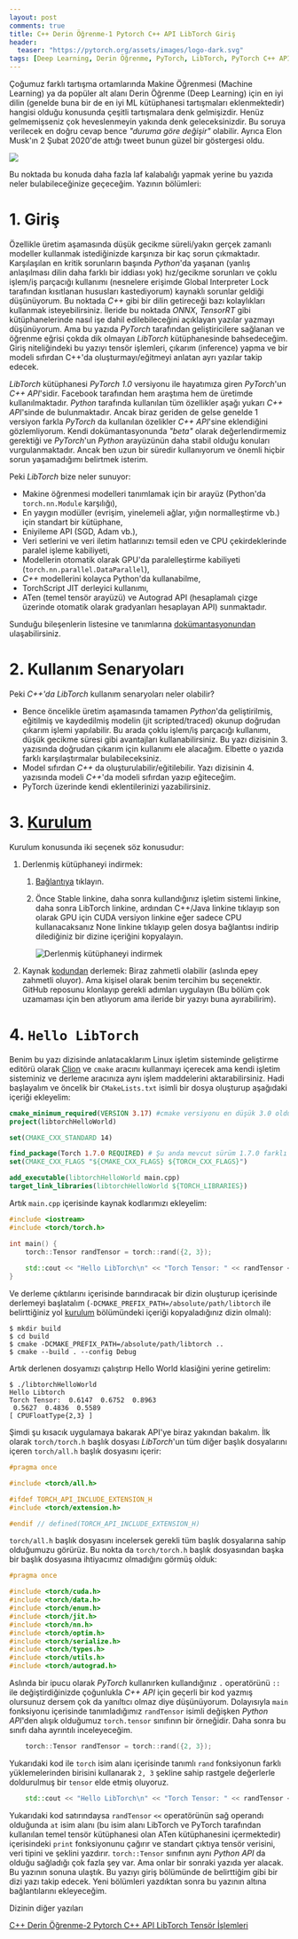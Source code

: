 ```yaml
---
layout: post
comments: true
title: C++ Derin Öğrenme-1 Pytorch C++ API LibTorch Giriş
header:
  teaser: "https://pytorch.org/assets/images/logo-dark.svg"
tags: [Deep Learning, Derin Öğrenme, PyTorch, LibTorch, PyTorch C++ API, Machine Learning C++, Deep Learning C++, Machine Learning, Makine Öğrenmesi]
---
```


Çoğumuz farklı tartışma ortamlarında Makine Öğrenmesi (Machine Learning) ya da popüler alt alanı Derin Öğrenme (Deep Learning) için en iyi dilin (genelde buna bir de en iyi ML kütüphanesi tartışmaları eklenmektedir) hangisi olduğu konusunda çeşitli tartışmalara denk gelmişizdir. Henüz gelmemişseniz çok heveslenmeyin yakında denk geleceksinizdir. Bu soruya verilecek en doğru cevap bence *"duruma göre değişir"* olabilir. Ayrıca Elon Musk'ın 2 Şubat 2020'de attığı tweet bunun güzel bir göstergesi oldu. 

![](/assets/img/libtorch-intro/elon_musk.png)

Bu noktada bu konuda daha fazla laf kalabalığı yapmak yerine bu yazıda neler bulabileceğinize geçeceğim. Yazının bölümleri:

# 1. Giriş

Özellikle üretim aşamasında düşük gecikme süreli/yakın gerçek zamanlı modeller kullanmak istediğinizde karşınıza bir kaç sorun çıkmaktadır. Karşılaşılan en kritik sorunların başında *Python*'da yaşanan (yanlış anlaşılması dilin daha farklı bir iddiası yok) hız/gecikme sorunları ve çoklu işlem/iş parçacığı kullanımı (nesnelere erişimde Global Interpreter Lock tarafından kısıtlanan hususları kastediyorum) kaynaklı sorunlar geldiği düşünüyorum. Bu noktada *C++* gibi bir dilin getireceği bazı kolaylıkları kullanmak isteyebilirsiniz. İleride bu noktada *ONNX*, *TensorRT* gibi kütüphanelerinde nasıl işe dahil edilebileceğini açıklayan yazılar yazmayı düşünüyorum. Ama bu yazıda *PyTorch* tarafından geliştiricilere sağlanan ve öğrenme eğrisi çokda dik olmayan *LibTorch* kütüphanesinde bahsedeceğim. Giriş niteliğindeki bu yazıyı tensör işlemleri, çıkarım (inference) yapma ve bir modeli sıfırdan C++'da oluşturmayı/eğitmeyi anlatan ayrı yazılar takip edecek.

*LibTorch* kütüphanesi *PyTorch 1.0* versiyonu ile hayatımıza giren *PyTorch*'un *C++ API*'sidir. Facebook tarafından hem araştıma hem de üretimde kullanılmaktadır. *Python* tarafında kullanılan tüm özellikler aşağı yukarı *C++ API*'sinde de bulunmaktadır. Ancak biraz geriden de gelse genelde 1 versiyon farkla *PyTorch* da kullanılan özelikler *C++ API*'sine eklendiğini gözlemliyorum. Kendi dokümantasyonunda *"beta"* olarak değerlendirmemiz gerektiği ve *PyTorch*'un *Python* arayüzünün daha stabil olduğu konuları vurgulanmaktadır. Ancak ben uzun bir süredir kullanıyorum ve önemli hiçbir sorun yaşamadığımı belirtmek isterim. 

Peki *LibTorch* bize neler sunuyor:

- Makine öğrenmesi modelleri tanımlamak için bir arayüz (Python'da `torch.nn.Module` karşılığı),
- En yaygın modüller (evrişim, yinelemeli ağlar, yığın normalleştirme vb.) için standart bir kütüphane,
- Eniyileme API (SGD, Adam vb.),
- Veri setlerini ve veri iletim hatlarınızı temsil eden ve CPU çekirdeklerinde paralel işleme kabiliyeti,
-  Modellerin otomatik olarak GPU'da paralelleştirme kabiliyeti (`torch.nn.parallel.DataParallel`),
- *C++* modellerini kolayca Python'da kullanabilme,
- TorchScript JIT derleyici kullanımı,
- ATen (temel tensör arayüzü) ve Autograd API (hesaplamalı çizge üzerinde otomatik olarak gradyanları hesaplayan API) sunmaktadır.

Sunduğu bileşenlerin listesine ve tanımlarına [dokümantasyonundan](https://pytorch.org/cppdocs/frontend.html ) ulaşabilirsiniz. 

# 2. Kullanım Senaryoları

Peki *C++'da LibTorch* kullanım senaryoları neler olabilir?

- Bence öncelikle üretim aşamasında tamamen *Python*'da geliştirilmiş, eğitilmiş ve kaydedilmiş modelin (jit scripted/traced) okunup doğrudan çıkarım işlemi yapılabilir. Bu arada çoklu işlem/iş parçacığı kullanımı, düşük gecikme süresi gibi avantajları kullanabilirsiniz. Bu yazı dizisinin 3. yazısında doğrudan çıkarım için kullanımı ele alacağım. Elbette o yazıda farklı karşılaştırmalar bulabileceksiniz.
- Model sıfırdan *C++* da oluşturulabilir/eğitilebilir.  Yazı dizisinin 4. yazısında modeli *C++*'da modeli sıfırdan yazıp eğiteceğim.
- PyTorch üzerinde kendi eklentilerinizi yazabilirsiniz. 

# 3. [Kurulum](#kurulum)

Kurulum konusunda iki seçenek söz konusudur:

 1. Derlenmiş kütüphaneyi indirmek:

    1. [Bağlantıya](https://pytorch.org/get-started/locally/) tıklayın.

    2. Önce Stable linkine, daha sonra kullandığınız işletim sistemi linkine, daha sonra LibTorch linkine, ardından C++/Java linkine tıklayıp son olarak GPU için CUDA versiyon linkine eğer sadece CPU kullanacaksanız None linkine tıklayıp gelen dosya bağlantısı indirip dilediğiniz bir dizine içeriğini kopyalayın.

         ![Derlenmiş kütüphaneyi indirmek](/assets/img/libtorch-intro/start_locally.png)

 2. Kaynak [kodundan](https://github.com/pytorch/pytorch#from-source) derlemek: Biraz zahmetli olabilir (aslında epey zahmetli oluyor). Ama kişisel olarak benim tercihim bu seçenektir. GitHub reposunu klonlayıp gerekli adımları uygulayın (Bu bölüm çok uzamaması için ben atlıyorum ama ileride bir yazıyı buna ayırabilirim).

# 4. `Hello LibTorch`

Benim bu yazı dizisinde anlatacaklarım Linux işletim sisteminde geliştirme editörü olarak [Clion](https://www.jetbrains.com/clion/) ve `cmake` aracını kullanmayı içerecek ama kendi işletim sisteminiz ve derleme aracınıza aynı işlem maddelerini aktarabilirsiniz. Hadi başlayalım ve öncelik bir `CMakeLists.txt` isimli bir dosya oluşturup aşağıdaki içeriği ekleyelim:

```cmake
cmake_minimum_required(VERSION 3.17) #cmake versiyonu en düşük 3.0 olduğu sürece mevcut cmake kurulumunuzu kullanabilirsiniz
project(libtorchHelloWorld)

set(CMAKE_CXX_STANDARD 14)

find_package(Torch 1.7.0 REQUIRED) # Şu anda mevcut sürüm 1.7.0 farklı bir versiyon kullanırsanız burayı düzeltmelisiniz
set(CMAKE_CXX_FLAGS "${CMAKE_CXX_FLAGS} ${TORCH_CXX_FLAGS}")

add_executable(libtorchHelloWorld main.cpp) 
target_link_libraries(libtorchHelloWorld ${TORCH_LIBRARIES})
```

Artık `main.cpp` içerisinde kaynak kodlarımızı ekleyelim:

```c++
#include <iostream>
#include <torch/torch.h>

int main() {
    torch::Tensor randTensor = torch::rand({2, 3});
    
    std::cout << "Hello LibTorch\n" << "Torch Tensor: " << randTensor << "\n";
}
```

Ve derleme çıktılarını içerisinde barındıracak bir dizin oluşturup içerisinde derlemeyi başlatalım (`-DCMAKE_PREFIX_PATH=/absolute/path/libtorch` ile belirttiğiniz yol [kurulum](#kurulum) bölümündeki içeriği kopyaladığınız dizin olmalı): 

```shell
$ mkdir build
$ cd build
$ cmake -DCMAKE_PREFIX_PATH=/absolute/path/libtorch ..
$ cmake --build . --config Debug
```

Artık derlenen dosyamızı çalıştırıp Hello World klasiğini yerine getirelim:

```shell
$ ./libtorchHelloWorld
Hello Libtorch
Torch Tensor:  0.6147  0.6752  0.8963
 0.5627  0.4836  0.5589
[ CPUFloatType{2,3} ]
```

Şimdi şu kısacık uygulamaya bakarak API'ye biraz yakından bakalım. İlk olarak `torch/torch.h` başlık dosyası *LibTorch*'un tüm diğer başlık dosyalarını içeren `torch/all.h` başlık dosyasını içerir:

```c++
#pragma once

#include <torch/all.h>

#ifdef TORCH_API_INCLUDE_EXTENSION_H
#include <torch/extension.h>

#endif // defined(TORCH_API_INCLUDE_EXTENSION_H)
```

`torch/all.h` başlık dosyasını incelersek gerekli tüm başlık dosyalarına sahip olduğumuzu görürüz. Bu nokta da `torch/torch.h` başlık dosyasından başka bir başlık dosyasına ihtiyacımız olmadığını görmüş olduk:

```c++
#pragma once

#include <torch/cuda.h>
#include <torch/data.h>
#include <torch/enum.h>
#include <torch/jit.h>
#include <torch/nn.h>
#include <torch/optim.h>
#include <torch/serialize.h>
#include <torch/types.h>
#include <torch/utils.h>
#include <torch/autograd.h>
```

Aslında bir ipucu olarak *PyTorch* kullanırken kullandığınız `.` operatörünü `::` ile değiştirdiğinizde çoğunlukla *C++ API* için geçerli bir kod yazmış olursunuz dersem çok da yanıltıcı olmaz diye düşünüyorum. Dolayısıyla `main` fonksiyonu içerisinde tanımladığımız `randTensor` isimli değişken *Python API*'den alışık olduğumuz `torch.tensor` sınıfının bir örneğidir.  Daha sonra bu sınıfı daha ayrıntılı inceleyeceğim. 

```c++
	torch::Tensor randTensor = torch::rand({2, 3});
```

Yukarıdaki kod ile `torch` isim alanı içerisinde tanımlı `rand` fonksiyonun farklı yüklemelerinden birisini kullanarak `2, 3` şekline sahip rastgele değerlerle doldurulmuş bir `tensor` elde etmiş oluyoruz. 

```c++
	std::cout << "Hello LibTorch\n" << "Torch Tensor: " << randTensor << "\n";
```

Yukarıdaki kod satırındaysa `randTensor` `<<` operatörünün sağ operandı olduğunda  `at` isim alanı (bu isim alanı LibTorch ve PyTorch tarafından kullanılan temel tensör kütüphanesi olan ATen kütüphanesini içermektedir) içerisindeki `print` fonksiyonunu çağırır ve standart çıktıya tensör verisini, veri tipini ve şeklini yazdırır. `torch::Tensor`  sınıfının aynı *Python API* da olduğu sağladığı çok fazla şey var. Ama onlar bir sonraki yazıda yer alacak. Bu yazının sonuna ulaştık. Bu yazıyı giriş bölümünde de belirttiğim gibi bir dizi yazı takip edecek. Yeni bölümleri yazdıktan sonra bu yazının altına bağlantılarını ekleyeceğim. 



Dizinin diğer yazıları

[C++ Derin Öğrenme-2 Pytorch C++ API LibTorch Tensör İşlemleri](https://blgnksy.github.io/2020/06/12/libtorch-tensors.html)